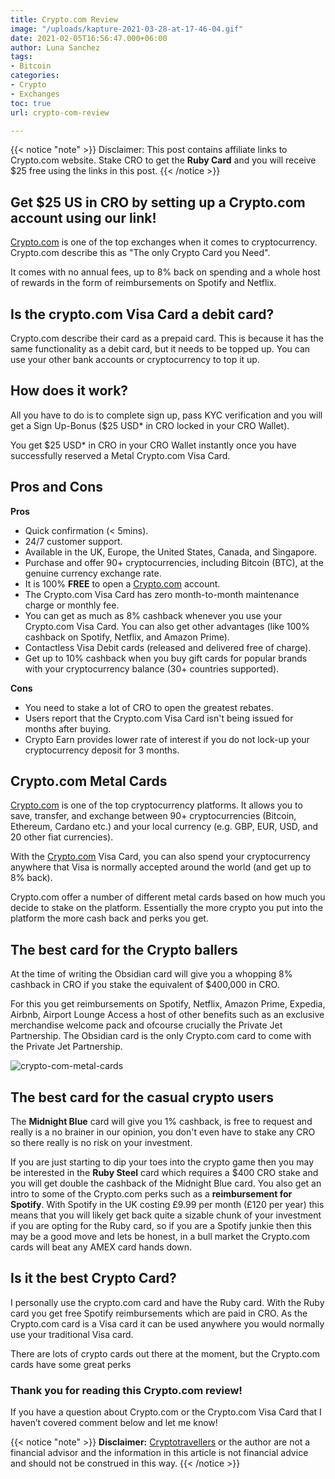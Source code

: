 ```yaml
---
title: Crypto.com Review
image: "/uploads/kapture-2021-03-28-at-17-46-04.gif"
date: 2021-02-05T16:56:47.000+06:00
author: Luna Sanchez
tags:
- Bitcoin
categories:
- Crypto
- Exchanges
toc: true
url: crypto-com-review

---
```

{{< notice "note" >}}
Disclaimer: This post contains affiliate links to Crypto.com website.  Stake CRO to get the **Ruby Card** and you will receive $25 free using the links in this post.
{{< /notice >}}

## Get $25 US in CRO by setting up a Crypto.com account using our link!

[Crypto.com](/link/sign-up-crypto-dot-com) is one of the top exchanges when it comes to cryptocurrency.  Crypto.com describe this as "The only Crypto Card you Need".  

It comes with no annual fees, up to 8% back on spending and a whole host of rewards in the form of reimbursements on Spotify and Netflix.

## Is the crypto.com Visa Card a debit card?

Crypto.com describe their card as a prepaid card.  This is because it has the same functionality as a debit card, but it needs to be topped up.  You can use your other bank accounts or cryptocurrency to top it up.

## How does it work?

All you have to do is to complete sign up, pass KYC verification and you will get a Sign Up-Bonus ($25 USD* in CRO locked in your CRO Wallet).

You get $25 USD* in CRO in your CRO Wallet instantly once you have successfully reserved a Metal Crypto.com Visa Card.

## Pros and Cons

**Pros**

* Quick confirmation (< 5mins).
* 24/7 customer support.
* Available in the UK, Europe, the United States, Canada, and Singapore.
* Purchase and offer 90+ cryptocurrencies, including Bitcoin (BTC), at the genuine currency exchange rate.
* It is 100% **FREE** to open a [Crypto.com](/link/sign-up-crypto-dot-com) account.
* The Crypto.com Visa Card has zero month-to-month maintenance charge or monthly fee.
* You can get as much as 8% cashback whenever you use your Crypto.com Visa Card. You can also get other advantages (like 100% cashback on Spotify, Netflix, and Amazon Prime).
* Contactless Visa Debit cards (released and delivered free of charge).
* Get up to 10% cashback when you buy gift cards for popular brands with your cryptocurrency balance (30+ countries supported).

**Cons**

* You need to stake a lot of CRO to open the greatest rebates.
* Users report that the Crypto.com Visa Card isn't being issued for months after buying.
* Crypto Earn provides lower rate of interest if you do not lock-up your cryptocurrency deposit for 3 months.

## Crypto.com Metal Cards

[Crypto.com](/link/sign-up-crypto-dot-com) is one of the top cryptocurrency platforms. It allows you to save, transfer, and exchange between 90+ cryptocurrencies (Bitcoin, Ethereum, Cardano etc.) and your local currency (e.g. GBP, EUR, USD, and 20 other fiat currencies).

With the [Crypto.com](/link/sign-up-crypto-dot-com) Visa Card, you can also spend your cryptocurrency anywhere that Visa is normally accepted around the world (and get up to 8% back).

Crypto.com offer a number of different metal cards based on how much you decide to stake on the platform.  Essentially the more crypto you put into the platform the more cash back and perks you get.

## The best card for the Crypto ballers

At the time of writing the Obsidian card will give you a whopping 8% cashback in CRO if you stake the equivalent of $400,000 in CRO.  

For this you get reimbursements on Spotify, Netflix, Amazon Prime, Expedia, Airbnb, Airport Lounge Access a host of other benefits such as an exclusive merchandise welcome pack and ofcourse crucially the Private Jet Partnership.  The Obsidian card is the only Crypto.com card to come with the Private Jet Partnership.

![crypto-com-metal-cards](/uploads/crypto-com-card.png "Crypto-com-overview")

## The best card for the casual crypto users

The **Midnight Blue** card will give you 1% cashback, is free to request and really is a no brainer in our opinion, you don't even have to stake any CRO so there really is no risk on your investment.  

If you are just starting to dip your toes into the crypto game then you may be interested in the **Ruby Steel** card which requires a $400 CRO stake and you will get double the cashback of the Midnight Blue card.  You also get an intro to some of the Crypto.com perks such as a **reimbursement for Spotify**.  With Spotify in the UK costing £9.99 per month (£120 per year) this means that you will likely get back quite a sizable chunk of your investment if you are opting for the Ruby card, so if you are a Spotify junkie then this may be a good move and lets be honest, in a bull market the Crypto.com cards will beat any AMEX card hands down.

## Is it the best Crypto Card?

I personally use the crypto.com card and have the Ruby card. With the Ruby card you get free Spotify reimbursements which are paid in CRO.  As the Crypto.com card is a Visa card it can be used anywhere you would normally use your traditional Visa card.

There are lots of crypto cards out there at the moment, but the Crypto.com cards have some great perks

### Thank you for reading this Crypto.com review!

If you have a question about Crypto.com or the Crypto.com Visa Card that I haven’t covered comment below and let me know!

{{< notice "note" >}} **Disclaimer:** [Cryptotravellers](https://cryptotravellers.com) or the author are not a financial advisor and the information in this article is not financial advice and should not be construed in this way. {{< /notice >}}